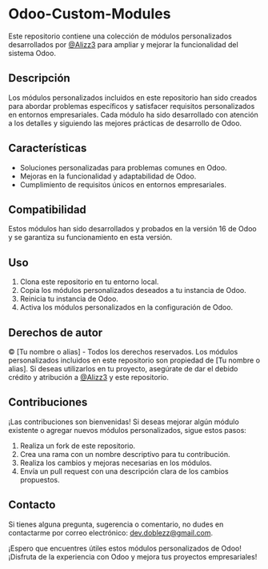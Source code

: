 # Odoo-Custom-Modules

Este repositorio contiene una colección de módulos personalizados desarrollados por [@Alizz3](https://github.com/alizz3) para ampliar y mejorar la funcionalidad del sistema Odoo.

## Descripción

Los módulos personalizados incluidos en este repositorio han sido creados para abordar problemas específicos y satisfacer requisitos personalizados en entornos empresariales. Cada módulo ha sido desarrollado con atención a los detalles y siguiendo las mejores prácticas de desarrollo de Odoo.

## Características

- Soluciones personalizadas para problemas comunes en Odoo.
- Mejoras en la funcionalidad y adaptabilidad de Odoo.
- Cumplimiento de requisitos únicos en entornos empresariales.

## Compatibilidad

Estos módulos han sido desarrollados y probados en la versión 16 de Odoo y se garantiza su funcionamiento en esta versión.

## Uso

1. Clona este repositorio en tu entorno local.
2. Copia los módulos personalizados deseados a tu instancia de Odoo.
3. Reinicia tu instancia de Odoo.
4. Activa los módulos personalizados en la configuración de Odoo.

## Derechos de autor

© [Tu nombre o alias] - Todos los derechos reservados. Los módulos personalizados incluidos en este repositorio son propiedad de [Tu nombre o alias]. Si deseas utilizarlos en tu proyecto, asegúrate de dar el debido crédito y atribución a [@Alizz3](https://github.com/alizz3) y este repositorio.

## Contribuciones

¡Las contribuciones son bienvenidas! Si deseas mejorar algún módulo existente o agregar nuevos módulos personalizados, sigue estos pasos:

1. Realiza un fork de este repositorio.
2. Crea una rama con un nombre descriptivo para tu contribución.
3. Realiza los cambios y mejoras necesarias en los módulos.
4. Envía un pull request con una descripción clara de los cambios propuestos.

## Contacto

Si tienes alguna pregunta, sugerencia o comentario, no dudes en contactarme por correo electrónico: dev.doblezz@gmail.com.

¡Espero que encuentres útiles estos módulos personalizados de Odoo! ¡Disfruta de la experiencia con Odoo y mejora tus proyectos empresariales!
